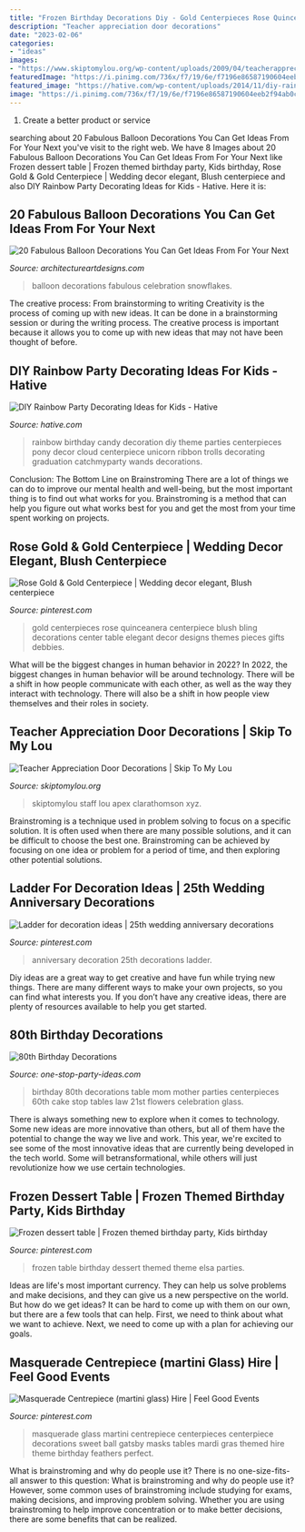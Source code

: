 ```yaml
---
title: "Frozen Birthday Decorations Diy - Gold Centerpieces Rose Quinceanera Centerpiece Blush Bling Decorations Center Table Elegant Decor Designs Themes Pieces Gifts Debbies"
description: "Teacher appreciation door decorations"
date: "2023-02-06"
categories:
- "ideas"
images:
- "https://www.skiptomylou.org/wp-content/uploads/2009/04/teacherappreciationdoor6-1.jpg"
featuredImage: "https://i.pinimg.com/736x/f7/19/6e/f7196e86587190604eeb2f94ab0cb821.jpg"
featured_image: "https://hative.com/wp-content/uploads/2014/11/diy-rainbow-party-decorating-ideas/4-candy-decoration.jpg"
image: "https://i.pinimg.com/736x/f7/19/6e/f7196e86587190604eeb2f94ab0cb821.jpg"
---
```



1. Create a better product or service 

	

		
searching about 20 Fabulous Balloon Decorations You Can Get Ideas From For Your Next you've visit to the right web. We have 8 Images about 20 Fabulous Balloon Decorations You Can Get Ideas From For Your Next like Frozen dessert table | Frozen themed birthday party, Kids birthday, Rose Gold &amp; Gold Centerpiece | Wedding decor elegant, Blush centerpiece and also DIY Rainbow Party Decorating Ideas for Kids - Hative. Here it is:
		
    
## 20 Fabulous Balloon Decorations You Can Get Ideas From For Your Next

<img loading=lazy src="https://www.architectureartdesigns.com/wp-content/uploads/2014/12/20-Fabulous-Balloon-Decorations-You-Can-Get-Ideas-From-For-Your-Next-Celebration-17-630x945.jpg" onerror="this.onerror=null;this.src='https://tse3.mm.bing.net/th?id=OIP.U4vVGb6OzRVKftEpWpToVQHaLH&amp;pid=15.1';" alt="20 Fabulous Balloon Decorations You Can Get Ideas From For Your Next">

_Source: architectureartdesigns.com_

>balloon decorations fabulous celebration snowflakes. 

	

The creative process: From brainstorming to writing
Creativity is the process of coming up with new ideas. It can be done in a brainstorming session or during the writing process. The creative process is important because it allows you to come up with new ideas that may not have been thought of before.

    
## DIY Rainbow Party Decorating Ideas For Kids - Hative

<img loading=lazy src="https://hative.com/wp-content/uploads/2014/11/diy-rainbow-party-decorating-ideas/4-candy-decoration.jpg" onerror="this.onerror=null;this.src='https://tse2.mm.bing.net/th?id=OIP.GfTxgQhCKywEmuWykiSTCAHaLG&amp;pid=15.1';" alt="DIY Rainbow Party Decorating Ideas for Kids - Hative">

_Source: hative.com_

>rainbow birthday candy decoration diy theme parties centerpieces pony decor cloud centerpiece unicorn ribbon trolls decorating graduation catchmyparty wands decorations. 

	

Conclusion: The Bottom Line on Brainstroming
There are a lot of things we can do to improve our mental health and well-being, but the most important thing is to find out what works for you. Brainstroming is a method that can help you figure out what works best for you and get the most from your time spent working on projects.

    
## Rose Gold &amp; Gold Centerpiece | Wedding Decor Elegant, Blush Centerpiece

<img loading=lazy src="https://i.pinimg.com/736x/cf/00/06/cf000633b8006364bd58ac17966b7e3d.jpg" onerror="this.onerror=null;this.src='https://tse1.mm.bing.net/th?id=OIP.gnrA25vazB3Gp6E5BHqxtQHaLH&amp;pid=15.1';" alt="Rose Gold &amp; Gold Centerpiece | Wedding decor elegant, Blush centerpiece">

_Source: pinterest.com_

>gold centerpieces rose quinceanera centerpiece blush bling decorations center table elegant decor designs themes pieces gifts debbies. 

	

What will be the biggest changes in human behavior in 2022?
In 2022, the biggest changes in human behavior will be around technology. There will be a shift in how people communicate with each other, as well as the way they interact with technology. There will also be a shift in how people view themselves and their roles in society.

    
## Teacher Appreciation Door Decorations | Skip To My Lou

<img loading=lazy src="https://www.skiptomylou.org/wp-content/uploads/2009/04/teacherappreciationdoor6-1.jpg" onerror="this.onerror=null;this.src='https://tse2.mm.bing.net/th?id=OIP.mWQPh92M7gF80-2OKlVBUwAAAA&amp;pid=15.1';" alt="Teacher Appreciation Door Decorations | Skip To My Lou">

_Source: skiptomylou.org_

>skiptomylou staff lou apex clarathomson xyz. 

	

Brainstroming is a technique used in problem solving to focus on a specific solution. It is often used when there are many possible solutions, and it can be difficult to choose the best one. Brainstroming can be achieved by focusing on one idea or problem for a period of time, and then exploring other potential solutions.

    
## Ladder For Decoration Ideas | 25th Wedding Anniversary Decorations

<img loading=lazy src="https://i.pinimg.com/736x/f7/19/6e/f7196e86587190604eeb2f94ab0cb821.jpg" onerror="this.onerror=null;this.src='https://tse2.mm.bing.net/th?id=OIP.0rSFb17SzPFV_nW3MW07vAHaLH&amp;pid=15.1';" alt="Ladder for decoration ideas | 25th wedding anniversary decorations">

_Source: pinterest.com_

>anniversary decoration 25th decorations ladder. 

	

Diy ideas are a great way to get creative and have fun while trying new things. There are many different ways to make your own projects, so you can find what interests you. If you don’t have any creative ideas, there are plenty of resources available to help you get started.

    
## 80th Birthday Decorations

<img loading=lazy src="http://www.one-stop-party-ideas.com/images/80th-Birthday-Decorations-Tables.jpg" onerror="this.onerror=null;this.src='https://tse1.mm.bing.net/th?id=OIP.Y4pHWFNMbZWWDidlMJauiwHaJ6&amp;pid=15.1';" alt="80th Birthday Decorations">

_Source: one-stop-party-ideas.com_

>birthday 80th decorations table mom mother parties centerpieces 60th cake stop tables law 21st flowers celebration glass. 

	

There is always something new to explore when it comes to technology. Some new ideas are more innovative than others, but all of them have the potential to change the way we live and work. This year, we're excited to see some of the most innovative ideas that are currently being developed in the tech world. Some will betransformational, while others will just revolutionize how we use certain technologies.

    
## Frozen Dessert Table | Frozen Themed Birthday Party, Kids Birthday

<img loading=lazy src="https://i.pinimg.com/736x/d7/ff/21/d7ff21dc71e68af6fe1f3df58be7a1eb--frozen-dessert-table-frozen-desserts.jpg" onerror="this.onerror=null;this.src='https://tse4.mm.bing.net/th?id=OIP.zvaSrOCwV7YlNLlSq_OYfwHaNK&amp;pid=15.1';" alt="Frozen dessert table | Frozen themed birthday party, Kids birthday">

_Source: pinterest.com_

>frozen table birthday dessert themed theme elsa parties. 

	

Ideas are life's most important currency. They can help us solve problems and make decisions, and they can give us a new perspective on the world. But how do we get ideas? It can be hard to come up with them on our own, but there are a few tools that can help. First, we need to think about what we want to achieve. Next, we need to come up with a plan for achieving our goals.

    
## Masquerade Centrepiece (martini Glass) Hire | Feel Good Events

<img loading=lazy src="https://i.pinimg.com/736x/18/73/14/187314623e8a29a887257e3f870e7cf8.jpg" onerror="this.onerror=null;this.src='https://tse1.mm.bing.net/th?id=OIP.Ft1os21G2qNp0MDf64zzcAHaLH&amp;pid=15.1';" alt="Masquerade Centrepiece (martini glass) Hire | Feel Good Events">

_Source: pinterest.com_

>masquerade glass martini centrepiece centerpieces centerpiece decorations sweet ball gatsby masks tables mardi gras themed hire theme birthday feathers perfect. 

	

What is brainstroming and why do people use it?
There is no one-size-fits-all answer to this question: What is brainstroming and why do people use it? However, some common uses of brainstroming include studying for exams, making decisions, and improving problem solving. Whether you are using brainstroming to help improve concentration or to make better decisions, there are some benefits that can be realized.

